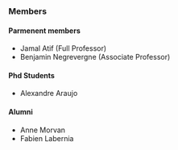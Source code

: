 
### Members

#### Parmenent members

* Jamal Atif (Full Professor)
* Benjamin Negrevergne (Associate Professor)

#### Phd Students

* Alexandre Araujo 

#### Alumni

* Anne Morvan
* Fabien Labernia

